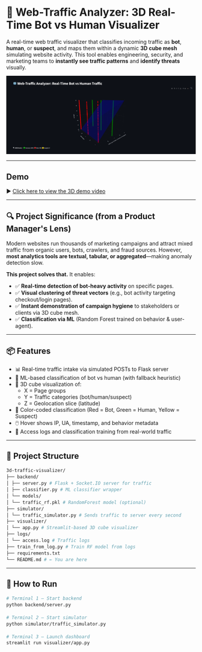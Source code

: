 # 🧊 Web-Traffic Analyzer: 3D Real-Time Bot vs Human Visualizer

A real-time web traffic visualizer that classifies incoming traffic as **bot**, **human**, or **suspect**, and maps them within a dynamic **3D cube mesh** simulating website activity. This tool enables engineering, security, and marketing teams to **instantly see traffic patterns** and **identify threats** visually.

![3D Screenshot](./assets/3d_output_preview.png)

---
## Demo

▶️ [Click here to view the 3D demo video](./assets/demo.gif)


---

## 🔍 Project Significance (from a Product Manager's Lens)

Modern websites run thousands of marketing campaigns and attract mixed traffic from organic users, bots, crawlers, and fraud sources. However, **most analytics tools are textual, tabular, or aggregated**—making anomaly detection slow.

**This project solves that.** It enables:

- ✅ **Real-time detection of bot-heavy activity** on specific pages.
- ✅ **Visual clustering of threat vectors** (e.g., bot activity targeting checkout/login pages).
- ✅ **Instant demonstration of campaign hygiene** to stakeholders or clients via 3D cube mesh.
- ✅ **Classification via ML** (Random Forest trained on behavior & user-agent).

---

## 📦 Features

- 📊 Real-time traffic intake via simulated POSTs to Flask server
- 🧠 ML-based classification of bot vs human (with fallback heuristic)
- 🧩 3D cube visualization of:
  - X = Page groups
  - Y = Traffic categories (bot/human/suspect)
  - Z = Geolocation slice (latitude)
- 🎨 Color-coded classification (Red = Bot, Green = Human, Yellow = Suspect)
- 🖱️ Hover shows IP, UA, timestamp, and behavior metadata
- 💾 Access logs and classification training from real-world traffic

---

## 🧱 Project Structure

```bash
3d-traffic-visualizer/
├── backend/
│ ├── server.py # Flask + Socket.IO server for traffic
│ ├── classifier.py # ML classifier wrapper
│ └── models/
│ └── traffic_rf.pkl # RandomForest model (optional)
├── simulator/
│ └── traffic_simulator.py # Sends traffic to server every second
├── visualizer/
│ └── app.py # Streamlit-based 3D cube visualizer
├── logs/
│ └── access.log # Traffic logs
├── train_from_log.py # Train RF model from logs
├── requirements.txt
└── README.md # ← You are here
```

---

## 🚀 How to Run

```bash
# Terminal 1 – Start backend
python backend/server.py

# Terminal 2 – Start simulator
python simulator/traffic_simulator.py

# Terminal 3 – Launch dashboard
streamlit run visualizer/app.py

